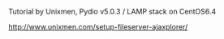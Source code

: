 Tutorial by Unixmen, Pydio v5.0.3 / LAMP stack on CentOS6.4

http://www.unixmen.com/setup-fileserver-ajaxplorer/